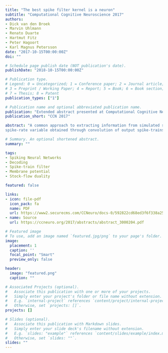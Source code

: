 ```yaml
---
title: "The best spike filter kernel is a neuron"
subtitle: "Computational Cognitive Neuroscience 2017"
authors:
- Dick van den Broek
- Marvin Uhlmann
- Renato Duarte
- Hartmut Fitz
- Peter Hagoort
- Karl Magnus Petersson
date: "2017-10-15T00:00:00Z"
doi: ""

# Schedule page publish date (NOT publication's date).
publishDate: "2018-10-15T00:00:00Z"

# Publication type.
# Legend: 0 = Uncategorized; 1 = Conference paper; 2 = Journal article;
# 3 = Preprint / Working Paper; 4 = Report; 5 = Book; 6 = Book section;
# 7 = Thesis; 8 = Patent
publication_types: ["1"]

# Publication name and optional abbreviated publication name.
publication: "Extended abstract presented at Computational Cognitive Neuroscience 2017"
publication_short: "CCN 2017"

abstract: "A common approach to extracting information from simulated spiking neural networks is to train readouts on a
spike-rate variable obtained through convolution of output spike-trains with a filter. Here we argue that best practice is to use neurons as spike filters. We describe how neural circuits consist of stock and flow variables that co-determine each other and argue that membrane potentials provide access to the information contained in the circuit in a more natural and unbiased way than filtered spike-trains. We compare the two different approaches to readout calibration in a classification task."

# Summary. An optional shortened abstract.
summary: ""

tags:
- Spiking Neural Networks
- Decoding
- Spike-train filter
- Membrane potential
- Stock-flow duality

featured: false

links:
- icon: file-pdf
  icon_pack: fa
  name: PDF
  url: https://www2.securecms.com/CCNeuro/docs-0/592822cd68ed3f6f338a2578.pdf
- name: Source
  url: https://ccneuro.org/2017/abstracts/abstract_3000204.pdf

# Featured image
# To use, add an image named `featured.jpg/png` to your page's folder. 
image:
  placement: 1
  caption: ''
  focal_point: "Smart"
  preview_only: false

header:
  image: "featured.png"
  caption: ""

# Associated Projects (optional).
#   Associate this publication with one or more of your projects.
#   Simply enter your project's folder or file name without extension.
#   E.g. `internal-project` references `content/project/internal-project/index.md`.
#   Otherwise, set `projects: []`.
projects: []

# Slides (optional).
#   Associate this publication with Markdown slides.
#   Simply enter your slide deck's filename without extension.
#   E.g. `slides: "example"` references `content/slides/example/index.md`.
#   Otherwise, set `slides: ""`.
slides: ""
---
```


